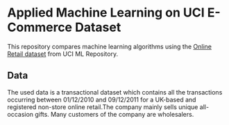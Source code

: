 # Applied Machine Learning on UCI E-Commerce Dataset

This repository compares machine learning algorithms using the [Online Retail dataset](https://archive.ics.uci.edu/dataset/352/online+retail) from UCI ML Repository.

## Data
The used data is a transactional dataset which contains all the transactions occurring between 01/12/2010 and 09/12/2011 for a UK-based and registered non-store online retail.The company mainly sells unique all-occasion gifts. Many customers of the company are wholesalers.